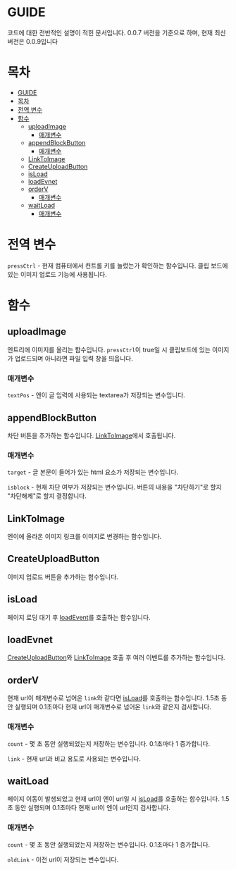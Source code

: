 # GUIDE

코드에 대한 전반적인 설명이 적힌 문서입니다.
0.0.7 버전을 기준으로 하며, 현재 최신 버전은 0.0.9입니다

# 목차

-   [GUIDE](#guide)
-   [목차](#목차)
-   [전역 변수](#전역-변수)
-   [함수](#함수)
    -   [uploadImage](#uploadimage)
        -   [매개변수](#매개변수)
    -   [appendBlockButton](#appendblockbutton)
        -   [매개변수](#매개변수-1)
    -   [LinkToImage](#linktoimage)
    -   [CreateUploadButton](#createuploadbutton)
    -   [isLoad](#isload)
    -   [loadEvnet](#loadevnet)
    -   [orderV](#orderv)
        -   [매개변수](#매개변수-2)
    -   [waitLoad](#waitload)
        -   [매개변수](#매개변수-3)

# 전역 변수

`pressCtrl` - 현재 컴퓨터에서 컨트롤 키를 눌렀는가 확인하는 함수입니다. 클립 보드에 있는 이미지 업로드 기능에 사용됩니다.

# 함수

## uploadImage

엔트리에 이미지를 올리는 함수입니다.
`pressCtrl`이 true일 시 클립보드에 있는 이미지가 업로드되며 아니라면 파일 입력 창을 띄웁니다.

### 매개변수

`textPos` - 엔이 글 입력에 사용되는 textarea가 저장되는 변수입니다.

## appendBlockButton

차단 버튼을 추가하는 함수입니다. [LinkToImage](#LinkToImage)에서 호출됩니다.

### 매개변수

`target` - 글 본문이 들어가 있는 html 요소가 저장되는 변수입니다.

`isblock` - 현재 차단 여부가 저장되는 변수입니다. 버튼의 내용을 "차단하기"로 할지 "차단해제"로 할지 결정합니다.

## LinkToImage

엔이에 올라온 이미지 링크를 이미지로 변경하는 함수입니다.

## CreateUploadButton

이미지 업로드 버튼을 추가하는 함수입니다.

## isLoad

페이지 로딩 대기 후 [loadEvent](#loadEvnet)를 호출하는 함수입니다.

## loadEvnet

[CreateUploadButton](#createuploadbutton)와 [LinkToImage](#LinkToImage) 호출 후 여러 이벤트를 추가하는 함수입니다.

## orderV

현재 url이 매개변수로 넘어온 `link`와 같다면 [isLoad](#isLoad)를 호출하는 함수입니다.
1.5초 동안 실행되며 0.1초마다 현재 url이 매개변수로 넘어온 `link`와 같은지 검사합니다.

### 매개변수

`count` - 몇 초 동안 실행되었는지 저장하는 변수입니다. 0.1초마다 1 증가합니다.

`link` - 현재 url과 비교 용도로 사용되는 변수입니다.

## waitLoad

페이지 이동이 발생되었고 현재 url이 엔이 url일 시 [isLoad](#isLoad)를 호출하는 함수입니다.
1.5초 동안 실행되며 0.1초마다 현재 url이 엔이 url인지 검사합니다.

### 매개변수

`count` - 몇 초 동안 실행되었는지 저장하는 변수입니다. 0.1초마다 1 증가합니다.

`oldLink` - 이전 url이 저장되는 변수입니다.
